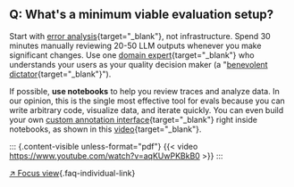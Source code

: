 ## Q: What's a minimum viable evaluation setup?

Start with [error analysis](#q-why-is-error-analysis-so-important-in-llm-evals-and-how-is-it-performed){target="_blank"}, not infrastructure. Spend 30 minutes manually reviewing 20-50 LLM outputs whenever you make significant changes. Use one [domain expert](#q-how-many-people-should-annotate-my-llm-outputs){target="_blank"} who understands your users as your quality decision maker (a "[benevolent dictator](#q-how-many-people-should-annotate-my-llm-outputs){target="_blank"}").

If possible, **use notebooks** to help you review traces and analyze data. In our opinion, this is the single most effective tool for evals because you can write arbitrary code, visualize data, and iterate quickly. You can even build your own [custom annotation interface](#q-what-makes-a-good-custom-interface-for-reviewing-llm-outputs){target="_blank"} right inside notebooks, as shown in this [video](https://youtu.be/aqKUwPKBkB0?si=5KDmMQnRzO_Ce9xH){target="_blank"}.

::: {.content-visible unless-format="pdf"}
{{< video https://www.youtube.com/watch?v=aqKUwPKBkB0 >}}
:::

[↗ Focus view](/blog/posts/evals-faq/whats-a-minimum-viable-evaluation-setup.html){.faq-individual-link}
